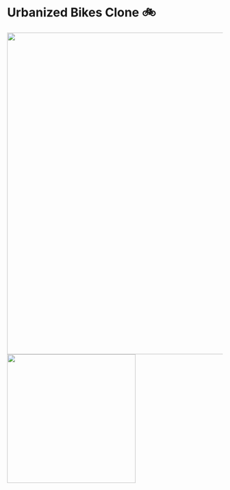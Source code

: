 # Urbanized Bikes Clone 🚲

<img src="https://github.com/jagadeesh-k-2802/static-site-clones/assets/63912668/ac21f7f3-05a2-4687-b0f4-e4964f6881a1" width="750" />
<img src="https://github.com/jagadeesh-k-2802/static-site-clones/assets/63912668/eb4066a0-6051-4b35-af89-37e9e9259870" width="300" />
